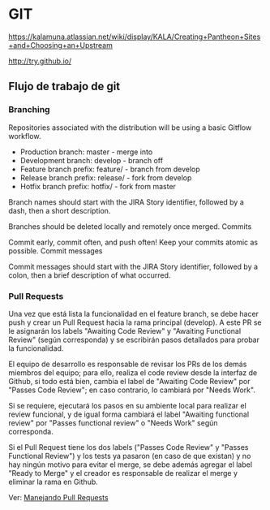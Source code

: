 # GIT

https://kalamuna.atlassian.net/wiki/display/KALA/Creating+Pantheon+Sites+and+Choosing+an+Upstream

http://try.github.io/


## Flujo de trabajo de git



### Branching


Repositories associated with the distribution will be using a basic Gitflow workflow.

* Production branch: master - merge into
* Development branch: develop - branch off
* Feature branch prefix: feature/ - branch from develop
* Release branch prefix: release/ - fork from develop
* Hotfix branch prefix: hotfix/ - fork from master


Branch names should start with the JIRA Story identifier, followed by a dash, then a short description.

Branches should be deleted locally and remotely once merged.
Commits

Commit early, commit often, and push often! Keep your commits atomic as possible.
Commit messages

Commit messages should start with the JIRA Story identifier, followed by a colon, then a brief description of what occurred.



### Pull Requests

Una vez que está lista la funcionalidad en el feature branch, se debe hacer push y crear un Pull Request hacia la rama principal (develop). A este PR se le asignarán los labels "Awaiting Code Review" y "Awaiting Functional Review" (según corresponda) y se escribirán pasos detallados para probar la funcionalidad.

El equipo de desarrollo es responsable de revisar los PRs de los demás miembros del equipo; para ello, realiza el code review desde la interfaz de Github, si todo está bien, cambia el label de "Awaiting Code Review" por "Passes Code Review"; en caso contrario, lo cambiará por "Needs Work".

Si se requiere, ejecutará los pasos en su ambiente local para realizar el review funcional, y de igual forma cambiará el label "Awaiting functional review" por "Passes functional review" o "Needs Work" según corresponda.

Si el Pull Request tiene los dos labels ("Passes Code Review" y "Passes Functional Review") y los tests ya pasaron (en caso de que existan) y no hay ningún motivo para evitar el merge, se debe además agregar el label "Ready to Merge" y el creador es responsable de realizar el merge y eliminar la rama en Github.

Ver: [Manejando Pull Requests](manejando_pull_requests.md)